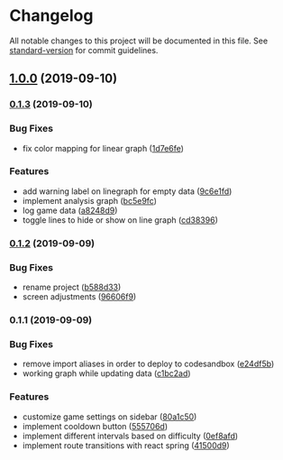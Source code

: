 # Changelog

All notable changes to this project will be documented in this file. See [standard-version](https://github.com/conventional-changelog/standard-version) for commit guidelines.

## [1.0.0](https://github.com/BendaCoding/baby-dashboard/compare/v0.1.3...v1.0.0) (2019-09-10)

### [0.1.3](https://github.com/BendaCoding/baby-dashboard/compare/v0.1.2...v0.1.3) (2019-09-10)


### Bug Fixes

* fix color mapping for linear graph ([1d7e6fe](https://github.com/BendaCoding/baby-dashboard/commit/1d7e6fe))


### Features

* add warning label on linegraph for empty data ([9c6e1fd](https://github.com/BendaCoding/baby-dashboard/commit/9c6e1fd))
* implement analysis graph ([bc5e9fc](https://github.com/BendaCoding/baby-dashboard/commit/bc5e9fc))
* log game data ([a8248d9](https://github.com/BendaCoding/baby-dashboard/commit/a8248d9))
* toggle lines to hide or show on line graph ([cd38396](https://github.com/BendaCoding/baby-dashboard/commit/cd38396))

### [0.1.2](https://github.com/BendaCoding/baby-dashboard/compare/v0.1.1...v0.1.2) (2019-09-09)


### Bug Fixes

* rename project ([b588d33](https://github.com/BendaCoding/baby-dashboard/commit/b588d33))
* screen adjustments ([96606f9](https://github.com/BendaCoding/baby-dashboard/commit/96606f9))

### 0.1.1 (2019-09-09)


### Bug Fixes

* remove import aliases in order to deploy to codesandbox ([e24df5b](https://github.com/BendaCoding/baby-dashboard/commit/e24df5b))
* working graph while updating data ([c1bc2ad](https://github.com/BendaCoding/baby-dashboard/commit/c1bc2ad))


### Features

* customize game settings on sidebar ([80a1c50](https://github.com/BendaCoding/baby-dashboard/commit/80a1c50))
* implement cooldown button ([555706d](https://github.com/BendaCoding/baby-dashboard/commit/555706d))
* implement different intervals based on difficulty ([0ef8afd](https://github.com/BendaCoding/baby-dashboard/commit/0ef8afd))
* implement route transitions with react spring ([41500d9](https://github.com/BendaCoding/baby-dashboard/commit/41500d9))
